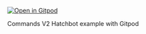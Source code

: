 [![Open in Gitpod](https://gitpod.io/button/open-in-gitpod.svg)](https://gitpod.io/#https://github.com/TheTripleV/robotpy-gitpod-test)

Commands V2 Hatchbot example with Gitpod
